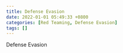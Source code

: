 ```yaml
---
title: Defense Evasion
date: 2022-01-01 05:49:33 +0800
categories: [Red Teaming, Defense Evasion]
tags: []  
---
```


Defense Evasion
